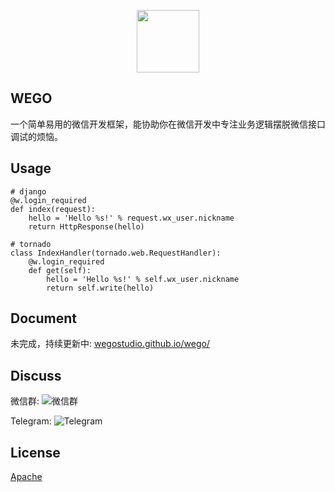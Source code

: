 <p align="center"><a href="http://vuejs.org" target="_blank"><img width="100"src="http://ww2.sinaimg.cn/large/62e721e4gw1f83zeuykk5j20sg0sgtb6.jpg"></a></p>

## WEGO

一个简单易用的微信开发框架，能协助你在微信开发中专注业务逻辑摆脱微信接口调试的烦恼。

## Usage

```
# django
@w.login_required
def index(request):
    hello = 'Hello %s!' % request.wx_user.nickname
    return HttpResponse(hello)

# tornado
class IndexHandler(tornado.web.RequestHandler):
    @w.login_required
    def get(self):
        hello = 'Hello %s!' % self.wx_user.nickname
        return self.write(hello)
```

## Document

未完成，持续更新中: [wegostudio.github.io/wego/](https://wegostudio.github.io/wego/)

## Discuss

微信群:
![微信群](http://ww2.sinaimg.cn/large/62e721e4gw1f84040ds0pj207s07st9m.jpg)

Telegram:
![Telegram](http://ww2.sinaimg.cn/large/62e721e4gw1f84078j40pj207s07st9m.jpg)

## License

[Apache](http://www.apache.org/licenses/)

